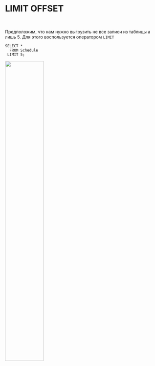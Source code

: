 # LIMIT OFFSET
<br>

Предположим, что нам нужно выгрузить не все записи из таблицы а лишь 5. Для этого воспользуется оператором ```LIMIT```
```
SELECT *
  FROM Schedule
 LIMIT 5;
```
<img src="https://github.com/Korablinr22/SQL_summary/assets/164523311/95314d36-6428-4811-b921-17d33ac0a5ac" width="50%">

